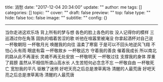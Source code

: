 title: 消愁
date: "2017-12-04 20:34:00"
update: ""
author: me
tags: []
categories: []
topic: ""
cover: ""
draft: false
preview: ""
top: false
type: ""
hide: false
toc: false
image: ""
subtitle: ""
config: {}


---



>
当你走进这欢乐场
背上所有的梦与想
各色的脸上各色的妆
没人记得你的模样
三巡酒过你在角落
固执的唱着苦涩的歌
听他在喧嚣里被淹没
你拿起酒杯对自己说
一杯敬朝阳 一杯敬月光
唤醒我的向往 温柔了寒窗
于是可以不回头地逆风飞翔
不怕心头有雨 眼底有霜
一杯敬故乡 一杯敬远方
守着我的善良 催着我成长
所以南北的路从此不再漫长
灵魂不再无处安放
一杯敬明天 一杯敬过往
支撑我的身体 厚重了肩膀
虽然从不相信所谓山高水长
人生苦短何必念念不忘
一杯敬自由 一杯敬死亡
宽恕我的平凡 驱散了迷惘
好吧天亮之后总是潦草离场
清醒的人最荒唐
好吧天亮之后总是潦草离场
清醒的人最荒唐
